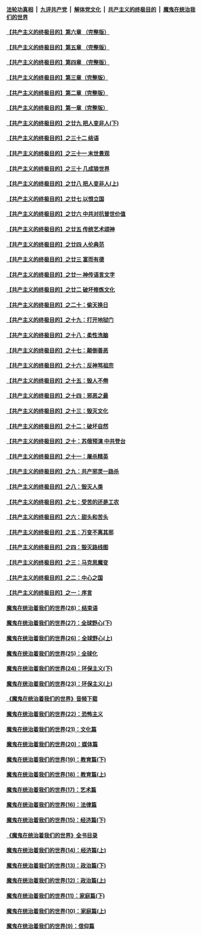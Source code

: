 ####  [法轮功真相](../../../../basic/blob/master/README.md?t=06151802) &nbsp;|&nbsp; [九评共产党](../../../../9ping.md/blob/master/README.md?t=06151802) &nbsp;|&nbsp; [解体党文化](../../../../jtdwh.md/blob/master/README.md?t=06151802)  &nbsp;|&nbsp; [共产主义的终极目的](../../../../gczydzjmd.md/blob/master/README.md?t=06151802) &nbsp;|&nbsp; [魔鬼在统治我们的世界](../../../../mgztzwmdsj.md/blob/master/README.md?t=06151802) 

#### [【共产主义的终极目的】第六章 （完整版）](../pages/nsc422/n11428913.md?t=06151802) 

#### [【共产主义的终极目的】第五章 （完整版）](../pages/nsc422/n11428912.md?t=06151802) 

#### [【共产主义的终极目的】第四章 （完整版）](../pages/nsc422/n11428907.md?t=06151802) 

#### [【共产主义的终极目的】第三章（完整版）](../pages/nsc422/n11428848.md?t=06151802) 

#### [【共产主义的终极目的】第二章（完整版）](../pages/nsc422/n11428831.md?t=06151802) 

#### [【共产主义的终极目的】第一章（完整版）](../pages/nsc422/n11417651.md?t=06151802) 

#### [【共产主义的终极目的】之廿九 把人变非人(下)](../pages/nsc422/n11344140.md?t=06151802) 

#### [【共产主义的终极目的】之三十二 结语](../pages/nsc422/n11360535.md?t=06151802) 

#### [【共产主义的终极目的】之三十一 末世景观](../pages/nsc422/n11351129.md?t=06151802) 

#### [【共产主义的终极目的】之三十 几成狼世界](../pages/nsc422/n11348280.md?t=06151802) 

#### [【共产主义的终极目的】之廿八 把人变非人(上)](../pages/nsc422/n11340492.md?t=06151802) 

#### [【共产主义的终极目的】之廿七 以恨立国](../pages/nsc422/n11336944.md?t=06151802) 

#### [【共产主义的终极目的】之廿六 中共对抗普世价值](../pages/nsc422/n11324785.md?t=06151802) 

#### [【共产主义的终极目的】之廿五 传统艺术颂神](../pages/nsc422/n11296396.md?t=06151802) 

#### [【共产主义的终极目的】之廿四 人伦典范](../pages/nsc422/n11296397.md?t=06151802) 

#### [【共产主义的终极目的】之廿三 富而有德](../pages/nsc422/n11283598.md?t=06151802) 

#### [【共产主义的终极目的】之廿一 神传语言文字](../pages/nsc422/n11263265.md?t=06151802) 

#### [【共产主义的终极目的】之廿二 破坏修炼文化](../pages/nsc422/n11245728.md?t=06151802) 

#### [【共产主义的终极目的】之二十：偷天换日](../pages/nsc422/n11238846.md?t=06151802) 

#### [【共产主义的终极目的】之十九：打开地狱门](../pages/nsc422/n11206376.md?t=06151802) 

#### [【共产主义的终极目的】之十八：柔性洗脑](../pages/nsc422/n11199994.md?t=06151802) 

#### [【共产主义的终极目的】之十七：颠倒善恶](../pages/nsc422/n11179782.md?t=06151802) 

#### [【共产主义的终极目的】之十六：反神骂祖宗](../pages/nsc422/n11166798.md?t=06151802) 

#### [【共产主义的终极目的】之十五：毁人不倦](../pages/nsc422/n11166792.md?t=06151802) 

#### [【共产主义的终极目的】之十四：邪恶之最](../pages/nsc422/n11150249.md?t=06151802) 

#### [【共产主义的终极目的】之十三：毁灭文化](../pages/nsc422/n11135227.md?t=06151802) 

#### [【共产主义的终极目的】之十二：破坏自然](../pages/nsc422/n11135214.md?t=06151802) 

#### [【共产主义的终极目的】之十：苏俄预演 中共登台](../pages/nsc422/n11118424.md?t=06151802) 

#### [【共产主义的终极目的】之十一：屠杀精英](../pages/nsc422/n11118442.md?t=06151802) 

#### [【共产主义的终极目的】之九：共产邪灵一路杀](../pages/nsc422/n11114139.md?t=06151802) 

#### [【共产主义的终极目的】之八：毁灭人类](../pages/nsc422/n11108503.md?t=06151802) 

#### [【共产主义的终极目的】之七：受苦的还是工农](../pages/nsc422/n11101809.md?t=06151802) 

#### [【共产主义的终极目的】之六：甜头和苦头](../pages/nsc422/n11096971.md?t=06151802) 

#### [【共产主义的终极目的】之五：万变不离其邪](../pages/nsc422/n11091285.md?t=06151802) 

#### [【共产主义的终极目的】之四：毁灭路线图](../pages/nsc422/n11086284.md?t=06151802) 

#### [【共产主义的终极目的】之三：马克思魔变](../pages/nsc422/n11061941.md?t=06151802) 

#### [【共产主义的终极目的】之二：中心之国](../pages/nsc422/n11047728.md?t=06151802) 

#### [【共产主义的终极目的】之一：序言](../pages/nsc422/n11086077.md?t=06151802) 

#### [魔鬼在统治着我们的世界(28)：结束语](../pages/nsc422/n10936246.md?t=06151802) 

#### [魔鬼在统治着我们的世界(27)：全球野心(下)](../pages/nsc422/n10928319.md?t=06151802) 

#### [魔鬼在统治着我们的世界(26)：全球野心(上)](../pages/nsc422/n10900318.md?t=06151802) 

#### [魔鬼在统治着我们的世界(25)：全球化](../pages/nsc422/n10788205.md?t=06151802) 

#### [魔鬼在统治着我们的世界(24)：环保主义(下)](../pages/nsc422/n10695307.md?t=06151802) 

#### [魔鬼在统治着我们的世界(23)：环保主义(上)](../pages/nsc422/n10688613.md?t=06151802) 

#### [《魔鬼在统治着我们的世界》音频下载](../pages/nsc422/n10635553.md?t=06151802) 

#### [魔鬼在统治着我们的世界(22)：恐怖主义](../pages/nsc422/n10614727.md?t=06151802) 

#### [魔鬼在统治着我们的世界(21)：文化篇](../pages/nsc422/n10597706.md?t=06151802) 

#### [魔鬼在统治着我们的世界(20)：媒体篇](../pages/nsc422/n10586579.md?t=06151802) 

#### [魔鬼在统治着我们的世界(19)：教育篇(下)](../pages/nsc422/n10564808.md?t=06151802) 

#### [魔鬼在统治着我们的世界(18)：教育篇(上)](../pages/nsc422/n10526970.md?t=06151802) 

#### [魔鬼在统治着我们的世界(17)：艺术篇](../pages/nsc422/n10499093.md?t=06151802) 

#### [魔鬼在统治着我们的世界(16)：法律篇](../pages/nsc422/n10485969.md?t=06151802) 

#### [魔鬼在统治着我们的世界(15)：经济篇(下)](../pages/nsc422/n10469975.md?t=06151802) 

#### [《魔鬼在统治着我们的世界》全书目录](../pages/nsc422/n10464261.md?t=06151802) 

#### [魔鬼在统治着我们的世界(14)：经济篇(上)](../pages/nsc422/n10457370.md?t=06151802) 

#### [魔鬼在统治着我们的世界(13)：政治篇(下)](../pages/nsc422/n10448270.md?t=06151802) 

#### [魔鬼在统治着我们的世界(12)：政治篇(上)](../pages/nsc422/n10444576.md?t=06151802) 

#### [魔鬼在统治着我们的世界(11)：家庭篇(下)](../pages/nsc422/n10440961.md?t=06151802) 

#### [魔鬼在统治着我们的世界(10)：家庭篇(上)](../pages/nsc422/n10435448.md?t=06151802) 

#### [魔鬼在统治着我们的世界(9)：信仰篇](../pages/nsc422/n10432159.md?t=06151802) 

